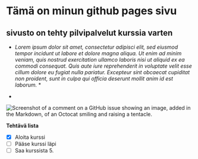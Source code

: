 # Tämä on minun github pages sivu
## sivusto on tehty pilvipalvelut kurssia varten

* *Lorem ipsum dolor sit amet, consectetur adipisci elit, sed eiusmod tempor incidunt ut labore et dolore magna aliqua. Ut enim ad minim veniam, quis nostrud exercitation ullamco laboris nisi ut aliquid ex ea commodi consequat. Quis aute iure reprehenderit in voluptate velit esse cillum dolore eu fugiat nulla pariatur. Excepteur sint obcaecat cupiditat non proident, sunt in culpa qui officia deserunt mollit anim id est laborum.* *

* 
![Screenshot of a comment on a GitHub issue showing an image, added in the Markdown, of an Octocat smiling and raising a tentacle.](https://myoctocat.com/assets/images/octocats/octocat-25.png)

**Tehtävä lista**
-[x] Aloita kurssi
-[ ] Pääse kurssi läpi
-[ ] Saa kurssista 5.
